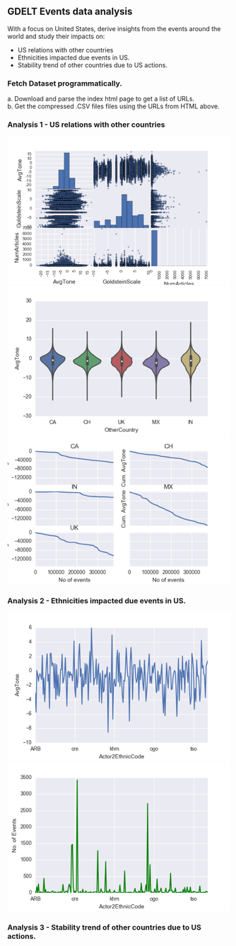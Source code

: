 ## GDELT Events data analysis

With a focus on United States, derive insights from the events around the world and study their impacts on:
- US relations with other countries
- Ethnicities impacted due events in US.
- Stability trend of other countries due to US actions.

### Fetch Dataset programmatically.
  a. Download and parse the index html page to get a list of URLs.<br>
  b. Get the compressed .CSV files files using the URLs from HTML above.
 
### Analysis 1 - US relations with other countries

![](analysis/analysis1/scatter_matrix.png)
![](analysis/analysis1/violinplot.png)
![](analysis/analysis1/comparitive_decline.png)

### Analysis 2 - Ethnicities impacted due events in US.

![](analysis/analysis2/Ethnic_AvgTone_Mean.png)
![](analysis/analysis2/Ethnic_Event_Count.png)

### Analysis 3 - Stability trend of other countries due to US actions.
  
